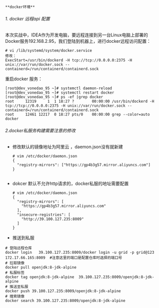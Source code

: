                                                                                              **docker环境**

###### 1. docker 远程api 配置

本次实战中，IDEA作为开发电脑，要远程连接到另一台Linux电脑上部署的Docker服务192.168.2.95，我们登陆到机器上，进行docker远程访问配置：

```
# vi /lib/systemd/system/docker.service 
修改：
ExecStart=/usr/bin/dockerd -H tcp://tcp://0.0.0.0:2375 -H unix://var/run/docker.sock --containerd=/run/containerd/containerd.sock
```

重启docker 服务：

```
[root@dev_vonedao_95 ~]# systemctl daemon-reload
[root@dev_vonedao_95 ~]# systemctl restart docker
[root@dev_vonedao_95 ~]# ps -ef |grep docker
root     12319     1  1 18:27 ?        00:00:00 /usr/bin/dockerd -H tcp://tcp://0.0.0.0:2375 -H unix://var/run/docker.sock --containerd=/run/containerd/containerd.sock
root     12461 12217  0 18:27 pts/0    00:00:00 grep --color=auto docker
```

###### 2.docker私服务构建需要注意的修改

- 修改默认的镜像地址为阿里云 ，daemon.json没有就新建

  ```
  # vim /etc/docker/daemon.json
  {
    "registry-mirrors": ["https://gp4b3g57.mirror.aliyuncs.com"]
  }
  
  
  ```

- dokcer 默认不允许http请求的，docker私服的地址需要配置

  ```
  # vim /etc/docker/daemon.json
  {
    "registry-mirrors": [
      "https://gp4b3g57.mirror.aliyuncs.com"
    ],
    "insecure-registries": [
      "http://39.100.127.235:8009"
    ]
  }
  ```

-  推送到私服

  ```
  # 登陆远程仓库
  docker login   39.100.127.235:8009/docker login -u grid -p grid@123 172.17.66.165:8009  #注意这里的端口是配置仓库时选择的端口号
  # 拉取镜像
  docker pull openjdk:8-jdk-alpine
  # 私服标签
  docker tag openjdk:8-jdk-alpine  39.100.127.235:8009/openjdk:8-jdk-alpine
  # 推送至私服
  docker push 39.100.127.235:8009/openjdk:8-jdk-alpine
  # 搜索镜像
docker search 39.100.127.235:8009/openjdk:8-jdk-alpine
  ```
  
  